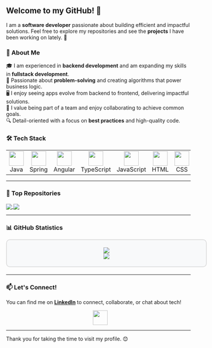 ## Welcome to my GitHub! 👋

I am a **software developer** passionate about building efficient and impactful solutions. Feel free to explore my repositories and see the **projects** I have been working on lately. 🚀

### 📌 About Me

🎓 I am experienced in **backend development** and am expanding my skills in **fullstack development**.  
🚀 Passionate about **problem-solving** and creating algorithms that power business logic.  
🖥️ I enjoy seeing apps evolve from backend to frontend, delivering impactful solutions.  
🤝 I value being part of a team and enjoy collaborating to achieve common goals.  
🔍 Detail-oriented with a focus on **best practices** and high-quality code.

### 🛠 Tech Stack

<div align="center">
  <table>
    <tr>
      <td align="center"><img src="https://skillicons.dev/icons?i=java" height="40"/><br/>Java</td>
      <td align="center"><img src="https://skillicons.dev/icons?i=spring" height="40"/><br/>Spring</td>
      <td align="center"><img src="https://skillicons.dev/icons?i=angular" height="40"/><br/>Angular</td>
            <td align="center"><img src="https://skillicons.dev/icons?i=typescript" height="40"/><br/>TypeScript</td>
      <td align="center"><img src="https://skillicons.dev/icons?i=javascript" height="40"/><br/>JavaScript</td>
      <td align="center"><img src="https://skillicons.dev/icons?i=html" height="40"/><br/>HTML</td>
      <td align="center"><img src="https://skillicons.dev/icons?i=css" height="40"/><br/>CSS</td>
      <td align="center"><img src="https://skillicons.dev/icons?i=sass" height="40"/><br/>SASS</td>
      <td align="center"><img src="https://skillicons.dev/icons?i=mysql" height="40"/><br/>MySQL</td>
      <td align="center"><img src="https://skillicons.dev/icons?i=postgresql" height="40"/><br/>PostgreSQL</td>
  </table>
</div>

___
### 📌 Top Repositories

<a href="https://github.com/Erika-Belicova/estate">
  <img align="center" src="https://github-readme-stats.vercel.app/api/pin/?username=Erika-Belicova&repo=estate&theme=light" />
</a>
<a href="https://github.com/Erika-Belicova/olympic-games">
  <img align="center" src="https://github-readme-stats.vercel.app/api/pin/?username=Erika-Belicova&repo=olympic-games&theme=light" />
</a>

___
### 📊 GitHub Statistics

<div style="background-color: #f8f9fa; border: 2px solid #ddd; border-radius: 10px; padding: 20px; width: 100%; margin-bottom: 20px;">
  <div align="center">
    <img src="https://streak-stats.demolab.com/?user=Erika-Belicova&theme=light&hide_border=true"/>
    <br/>
    <img src="https://github-readme-stats.vercel.app/api/top-langs/?username=Erika-Belicova&layout=compact&theme=light"/>
  </div>
</div>

___
### 📫 Let's Connect!

You can find me on **[LinkedIn](https://www.linkedin.com/in/erika-belicova/)** to connect, collaborate, or chat about tech!  

<div align="center">
  <a href="https://www.linkedin.com/in/erika-belicova/">
    <img src="https://skillicons.dev/icons?i=linkedin" height="40" style="vertical-align: middle; margin-left: 10px;" />
  </a>
</div>

___
Thank you for taking the time to visit my profile. 😊

